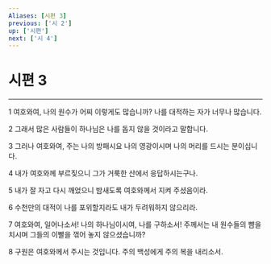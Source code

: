 ```yaml
---
Aliases: [시편 3]
previous: ['시 2']
up: ['시편']
next: ['시 4']
---
```

# 시편 3

***


1 여호와여, 나의 원수가 어찌 이렇게도 많습니까? 나를 대적하는 자가 너무나 많습니다. 

2 그래서 많은 사람들이 하나님은 나를 돕지 않을 것이라고 말합니다. 

3 그러나 여호와여, 주는 나의 방패시요 나의 영광이시며 나의 머리를 드시는 분이십니다. 

4 내가 여호와께 부르짖으니 그가 거룩한 산에서 응답하시는구나. 

5 내가 잘 자고 다시 깨었으니 밤새도록 여호와께서 지켜 주셨음이라. 

6 수천만의 대적이 나를 포위할지라도 내가 두려워하지 않으리라. 

7 여호와여, 일어나소서! 나의 하나님이시여, 나를 구하소서! 주께서는 내 원수들의 뺨을 치시며 그들의 이빨을 꺾어 놓지 않으셨습니까? 

8 구원은 여호와께서 주시는 것입니다. 주의 백성에게 주의 복을 내리소서.
